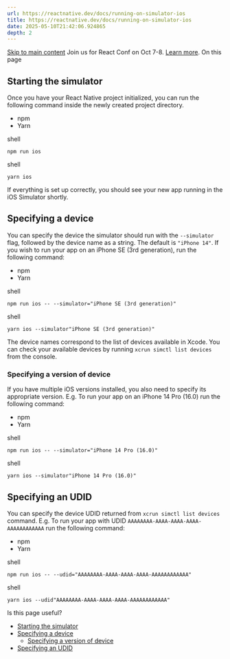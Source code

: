 ```yaml
---
url: https://reactnative.dev/docs/running-on-simulator-ios
title: https://reactnative.dev/docs/running-on-simulator-ios
date: 2025-05-10T21:42:06.924865
depth: 2
---
```


[Skip to main content](https://reactnative.dev/docs/running-on-simulator-ios#__docusaurus_skipToContent_fallback)
Join us for React Conf on Oct 7-8. [Learn more](https://conf.react.dev).
On this page
## Starting the simulator[​](https://reactnative.dev/docs/running-on-simulator-ios#starting-the-simulator "Direct link to Starting the simulator")
Once you have your React Native project initialized, you can run the following command inside the newly created project directory.
  * npm
  * Yarn


shell
```
npm run ios
```

shell
```
yarn ios
```

If everything is set up correctly, you should see your new app running in the iOS Simulator shortly.
## Specifying a device[​](https://reactnative.dev/docs/running-on-simulator-ios#specifying-a-device "Direct link to Specifying a device")
You can specify the device the simulator should run with the `--simulator` flag, followed by the device name as a string. The default is `"iPhone 14"`. If you wish to run your app on an iPhone SE (3rd generation), run the following command:
  * npm
  * Yarn


shell
```
npm run ios -- --simulator="iPhone SE (3rd generation)"
```

shell
```
yarn ios --simulator"iPhone SE (3rd generation)"
```

The device names correspond to the list of devices available in Xcode. You can check your available devices by running `xcrun simctl list devices` from the console.
### Specifying a version of device[​](https://reactnative.dev/docs/running-on-simulator-ios#specifying-a-version-of-device "Direct link to Specifying a version of device")
If you have multiple iOS versions installed, you also need to specify its appropriate version. E.g. To run your app on an iPhone 14 Pro (16.0) run the following command:
  * npm
  * Yarn


shell
```
npm run ios -- --simulator="iPhone 14 Pro (16.0)"
```

shell
```
yarn ios --simulator"iPhone 14 Pro (16.0)"
```

## Specifying an UDID[​](https://reactnative.dev/docs/running-on-simulator-ios#specifying-an-udid "Direct link to Specifying an UDID")
You can specify the device UDID returned from `xcrun simctl list devices` command. E.g. To run your app with UDID `AAAAAAAA-AAAA-AAAA-AAAA-AAAAAAAAAAAA` run the following command:
  * npm
  * Yarn


shell
```
npm run ios -- --udid="AAAAAAAA-AAAA-AAAA-AAAA-AAAAAAAAAAAA"
```

shell
```
yarn ios --udid"AAAAAAAA-AAAA-AAAA-AAAA-AAAAAAAAAAAA"
```

Is this page useful?
  * [Starting the simulator](https://reactnative.dev/docs/running-on-simulator-ios#starting-the-simulator)
  * [Specifying a device](https://reactnative.dev/docs/running-on-simulator-ios#specifying-a-device)
    * [Specifying a version of device](https://reactnative.dev/docs/running-on-simulator-ios#specifying-a-version-of-device)
  * [Specifying an UDID](https://reactnative.dev/docs/running-on-simulator-ios#specifying-an-udid)



